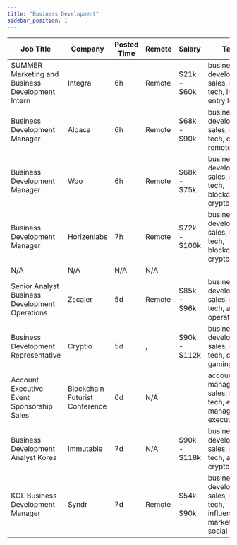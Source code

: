 ```yaml
---
title: "Business Development"
sidebar_position: 1
---
```


| Job Title | Company | Posted Time | Remote | Salary | Tags | Apply Link |
|-----------|---------|-------------|--------|--------|------|------------|
| SUMMER Marketing and Business Development Intern | Integra | 6h | Remote | $21k - $60k | business development, sales, non tech, intern, entry level | [Apply](https://web3.career/summer-marketing-and-business-development-intern-integra/95750) |
| Business Development Manager | Alpaca | 6h | Remote | $68k - $90k | business development, sales, non tech, crypto, remote | [Apply](https://web3.career/business-development-manager-alpaca/104042) |
| Business Development Manager | Woo | 6h | Remote | $68k - $75k | business development, sales, non tech, blockchain, crypto | [Apply](https://web3.career/business-development-manager-woo/95644) |
| Business Development Manager | Horizenlabs | 7h | Remote | $72k - $100k | business development, sales, non tech, blockchain, crypto | [Apply](https://web3.career/business-development-manager-horizenlabs/99201) |
| N/A | N/A | N/A | N/A |  |  | [Apply](https://web3.career/metana) |
| Senior Analyst Business Development Operations | Zscaler | 5d | Remote | $85k - $96k | business development, sales, non tech, analyst, operations | [Apply](https://web3.career/senior-analyst-business-development-operations-zscaler/130408) |
| Business Development Representative | Cryptio | 5d | , | $90k - $112k | business development, sales, non tech, crypto, gaming | [Apply](https://web3.career/business-development-representative-cryptio/130214) |
| Account Executive Event Sponsorship Sales | Blockchain Futurist Conference | 6d | N/A |  | account manager, sales, non tech, events manager, executive | [Apply](https://web3.career/account-executive-event-sponsorship-sales-blockchain-futurist-conference/128985) |
| Business Development Analyst Korea | Immutable | 7d | N/A | $90k - $118k | business development, sales, non tech, analyst, crypto | [Apply](https://web3.career/business-development-analyst-korea-immutable/128327) |
| KOL Business Development Manager | Syndr | 7d | Remote | $54k - $90k | business development, sales, non tech, influencer marketing, social media | [Apply](https://web3.career/kol-business-development-manager-syndr/128028) |
